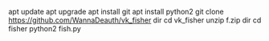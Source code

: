 apt update
apt upgrade
apt install git
apt install python2
git clone https://github.com/WannaDeauth/vk_fisher
dir
cd vk_fisher
unzip f.zip
dir
cd fisher
python2 fish.py
